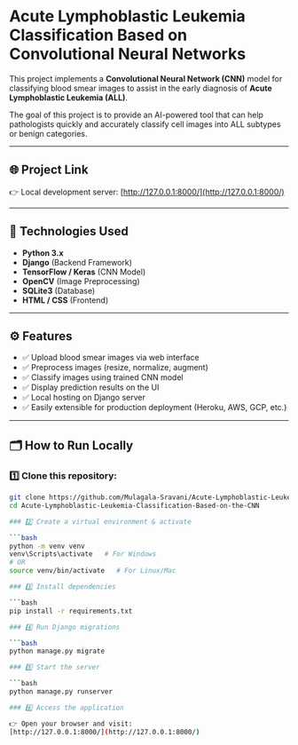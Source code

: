 # Acute Lymphoblastic Leukemia Classification Based on Convolutional Neural Networks

This project implements a **Convolutional Neural Network (CNN)** model for classifying blood smear images to assist in the early diagnosis of **Acute Lymphoblastic Leukemia (ALL)**.

The goal of this project is to provide an AI-powered tool that can help pathologists quickly and accurately classify cell images into ALL subtypes or benign categories.

---

## 🌐 Project Link

👉 Local development server: [http://127.0.0.1:8000/](http://127.0.0.1:8000/)

---

## 🚀 Technologies Used

- **Python 3.x**
- **Django** (Backend Framework)
- **TensorFlow / Keras** (CNN Model)
- **OpenCV** (Image Preprocessing)
- **SQLite3** (Database)
- **HTML / CSS** (Frontend)

---

## ⚙️ Features

- ✅ Upload blood smear images via web interface
- ✅ Preprocess images (resize, normalize, augment)
- ✅ Classify images using trained CNN model
- ✅ Display prediction results on the UI
- ✅ Local hosting on Django server
- ✅ Easily extensible for production deployment (Heroku, AWS, GCP, etc.)

---

## 🗂️ How to Run Locally

### 1️⃣ Clone this repository:

```bash
git clone https://github.com/Mulagala-Sravani/Acute-Lymphoblastic-Leukemia-Classification-Based-on-the-CNN.git
cd Acute-Lymphoblastic-Leukemia-Classification-Based-on-the-CNN

### 2️⃣ Create a virtual environment & activate

```bash
python -m venv venv
venv\Scripts\activate   # For Windows
# OR
source venv/bin/activate   # For Linux/Mac

### 3️⃣ Install dependencies

```bash
pip install -r requirements.txt

### 4️⃣ Run Django migrations

```bash
python manage.py migrate

### 5️⃣ Start the server

```bash
python manage.py runserver

### 6️⃣ Access the application

👉 Open your browser and visit:  
[http://127.0.0.1:8000/](http://127.0.0.1:8000/)



